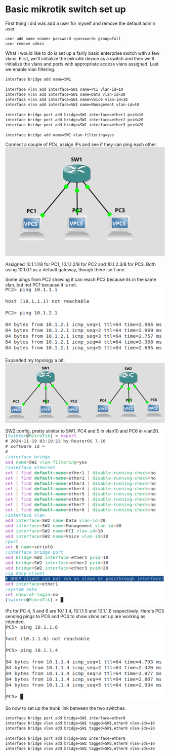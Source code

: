 # Basic mikrotik switch set up

First thing I did was add a user for myself and remove the default admin user.

```
user add name <name> password <password> group=full
user remove admin
```

What I would like to do is set up a fairly basic enterprise switch with a few vlans. First, we'll initialize the mikrotik device as a switch and then we'll initialize the vlans and ports with appropriate access vlans assigned. Last we enable vlan filtering.  

```
interface bridge add name=SW1

interface vlan add interface=SW1 name=PCI vlan-id=10
interface vlan add interface=SW1 name=Data vlan-id=20
interface vlan add interface=SW1 name=Voice vlan-id=30
interface vlan add interface=SW1 name=Management vlan-id=40

interface bridge port add bridge=SW1 interface=ether1 pvid=10
interface bridge port add bridge=SW1 interface=ether2 pvid=20
interface bridge port add bridge=SW1 interface=ether3 pvid=20

interface bridge add name=SW1 vlan-filtering=yes
```

Connect a couple of PCs, assign IPs and see if they can ping each other. 
![alt text](images/basictopology.png)

Assigned 10.1.1.1/8 for PC1, 10.1.1.2/8 for PC2 and 10.1.2.3/8 for PC3. Both using 10.1.0.1 as a default gateway, though there isn't one.

Some pings from PC2 showing it can reach PC3 because its in the same vlan, but not PC1 because it is not. 
![alt text](images/pings.png)

Expanded my topology a bit.
![alt text](images/expandedtop.png)

SW2 config, pretty similar to SW1. PC4 and 5 in vlan10 and PC6 in vlan20.
![alt text](images/sw2config.png)

IPs for PC 4, 5 and 6 are 10.1.1.4, 10.1.1.5 and 10.1.1.6 respectively. Here's PC5 sending pings to PC6 and PC4 to show vlans set up are working as intended.
![alt text](images/pc5pings.png)

So now to set up the trunk link between the two switches. 
```
interface bridge port add bridge=SW1 interface=ether8
interface bridge vlan add bridge=SW1 tagged=SW1,ether8 vlan-ids=10
interface bridge vlan add bridge=SW1 tagged=SW1,ether8 vlan-ids=20

interface bridge port add bridge=SW2 interface=ether8
interface bridge vlan add bridge=SW2 tagged=SW2,ether8 vlan-ids=10
interface bridge vlan add bridge=SW2 tagged=SW2,ether8 vlan-ids=20
```

